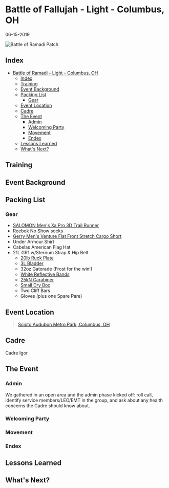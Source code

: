 # Battle of Fallujah - Light - Columbus, OH
06-15-2019

![Battle of Ramadi Patch](battleOfRamadiPatch.jpg "Battle of Ramadi Patch")
## Index
- [Battle of Ramadi - Light - Columbus, OH](#battle-of-ramadi---light---columbus-oh)
  - [Index](#index)
  - [Training](#training)
  - [Event Background](#event-background)
  - [Packing List](#packing-list)
    - [Gear](#gear)
  - [Event Location](#event-location)
  - [Cadre](#cadre)
  - [The Event](#the-event)
    - [Admin](#admin)
    - [Welcoming Party](#welcoming-party)
    - [Movement](#movement)
    - [Endex](#endex)
  - [Lessons Learned](#lessons-learned)
  - [What's Next?](#whats-next)

## Training


## Event Background

## Packing List
### Gear
* [SALOMON Men's Xa Pro 3D Trail Runner](https://www.amazon.com/Salomon-Trail-Running-Shoes-black/dp/B01HD6SXWA/ref=pd_rhf_ee_s_rp_c_0_8?_encoding=UTF8&pd_rd_i=B01HD6SXWA&pd_rd_r=0b5cf26b-aea4-4b56-88ec-053ae5091a77&pd_rd_w=tnevL&pd_rd_wg=vvIJG&pf_rd_p=e7de3e41-8621-46b5-8090-e75951bb9b3e&pf_rd_r=BVGQXQYTCJVR1FEYFR5H&psc=1&refRID=BVGQXQYTCJVR1FEYFR5H)
* Reebok No Show socks
* [Gerry Men's Venture Flat Front Stretch Cargo Short](https://www.amazon.com/dp/B07CNWT1RR/ref=twister_B07CNV573K?_encoding=UTF8&psc=1)
* Under Armour Shirt
* Cabelas American Flag Hat
* 21L GR1 w/Sternum Strap & Hip Belt
  * [20lb Ruck Plate](https://www.goruck.com/ruck-plates-for-gr1/)
  * [3L Bladder](https://www.amazon.com/gp/product/B016SSZD3G/ref=ppx_yo_dt_b_search_asin_title?ie=UTF8&psc=1)
  * 32oz Gatorade (Frost for the win!)
  * [White Reflective Bands](https://www.amazon.com/gp/product/B000KGATL4/ref=ppx_yo_dt_b_search_asin_title?ie=UTF8&psc=1)
  * [25kN Carabiner](https://www.amazon.com/gp/product/B073XS2KLJ/ref=ppx_yo_dt_b_search_asin_title?ie=UTF8&psc=1)
  * [Small Dry Box](https://www.walmart.com/ip/Outdoor-Products-Small-Watertight-Dry-Box-Orange/36547547?athcpid=36547547&athpgid=athenaItemPage&athcgid=null&athznid=PWVUB&athieid=v0&athstid=CS020&athguid=2a5b1dea-8c3-16d22c369dadec&athancid=null&athena=true)
  * Two Cliff Bars
  * Gloves (plus one Spare Pare)

## Event Location
>[Scioto Audubon Metro Park, Columbus, OH](https://goo.gl/maps/cmw8Nfb7EbAd5Av56)

## Cadre
Cadre Igor


## The Event

### Admin
We gathered in an open area and the admin phase kicked off: roll call, identify service members/LEO/EMT in the group, and ask about any health concerns the Cadre should know about.
### Welcoming Party

### Movement

### Endex

## Lessons Learned
  
## What's Next?
